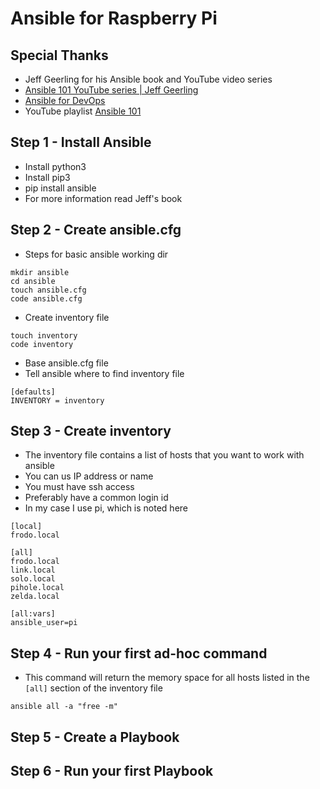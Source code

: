# Ansible for Raspberry Pi

## Special Thanks
* Jeff Geerling for his Ansible book and YouTube video series
* [Ansible 101 YouTube series | Jeff Geerling](https://www.jeffgeerling.com/project/ansible-101-youtube-series)
* [Ansible for DevOps](https://www.ansiblefordevops.com)
* YouTube playlist [Ansible 101](https://www.youtube.com/playlist?list=PL2_OBreMn7FqZkvMYt6ATmgC0KAGGJNAN)

## Step 1 - Install Ansible
* Install python3
* Install pip3
* pip install ansible
* For more information read Jeff's book

## Step 2 - Create ansible.cfg
* Steps for basic ansible working dir
```
mkdir ansible
cd ansible
touch ansible.cfg
code ansible.cfg
```
* Create inventory file
```
touch inventory
code inventory
```
* Base ansible.cfg file
* Tell ansible where to find inventory file
```
[defaults]
INVENTORY = inventory
```

## Step 3 - Create inventory
* The inventory file contains a list of hosts that you want to work with ansible
* You can us IP address or name
* You must have ssh access
* Preferably have a common login id
* In my case I use pi, which is noted here

```
[local]
frodo.local

[all]
frodo.local
link.local
solo.local
pihole.local
zelda.local

[all:vars]
ansible_user=pi
```

## Step 4 - Run your first ad-hoc command
* This command will return the memory space for all hosts listed in the ```[all]``` section of the inventory file
```
ansible all -a "free -m"
```

## Step 5 - Create a Playbook

## Step 6 - Run your first Playbook

